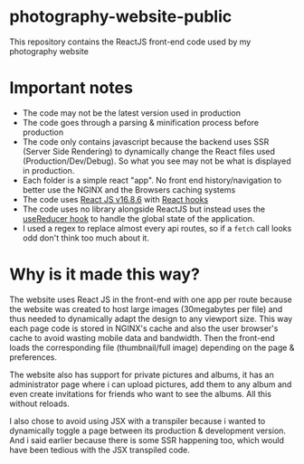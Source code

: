 # photography-website-public
This repository contains the ReactJS front-end code used by my photography website

# Important notes
- The code may not be the latest version used in production
- The code goes through a parsing & minification process before production
- The code only contains javascript because the backend uses SSR (Server Side Rendering) to dynamically change the React files used (Production/Dev/Debug). So what you see may not be what is displayed in production.
- Each folder is a simple react "app". No front end history/navigation to better use the NGINX and the Browsers caching systems
- The code uses [React JS v16.8.6](https://reactjs.org/) with [React hooks](https://reactjs.org/docs/hooks-overview.html)
- The code uses no library alongside ReactJS but instead uses the [useReducer hook](https://reactjs.org/docs/hooks-reference.html#usereducer) to handle the global state of the application.
- I used a regex to replace almost every api routes, so if a `fetch` call looks odd don't think too much about it.

# Why is it made this way?
The website uses React JS in the front-end with one app per route because the website was created to host large images (30megabytes per file) and thus needed to dynamically adapt the design to any viewport size. This way each page code is stored in NGINX's cache and also the user browser's cache to avoid wasting mobile data and bandwidth. Then the front-end loads the corresponding file (thumbnail/full image) depending on the page & preferences.

The website also has support for private pictures and albums, it has an administrator page where i can upload pictures, add them to any album and even create invitations for friends who want to see the albums. All this without reloads.

I also chose to avoid using JSX with a transpiler because i wanted to dynamically toggle a page between its production & development version. And i said earlier because there is some SSR happening too, which would have been tedious with the JSX transpiled code.
